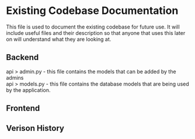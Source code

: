 # Existing Codebase Documentation
This file is used to document the existing codebase for future use. It will include useful files and their description so that
anyone that uses this later on will understand what they are looking at.

## Backend
api > admin.py - this file contains the models that can be added by the admins  
api > models.py  - this file contains the database models that are being used by the application.  

## Frontend


## Verison History
